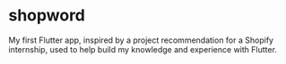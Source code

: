 # shopword

My first Flutter app, inspired by a project recommendation for a Shopify internship, used to help build my knowledge and experience with Flutter. 
